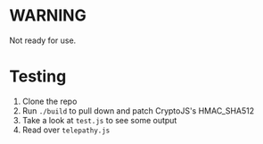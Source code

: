WARNING
=======
Not ready for use.


Testing
=======
1. Clone the repo
2. Run `./build` to pull down and patch CryptoJS's HMAC_SHA512
3. Take a look at `test.js` to see some output
4. Read over `telepathy.js`
